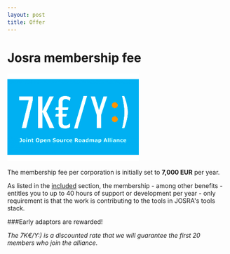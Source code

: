 ```yaml
---
layout: post
title: Offer
---
```

# Josra membership fee

<div class="stdcenter"><img src="/images/josra-fee.png"/></div>

The membership fee per corporation is initially set to __7,000 EUR__ per year. 

As listed in the [included](/included/) section, the membership - among other benefits - entitles you to up to 40 hours of support or development per year - only requirement is that the work is contributing to the tools in JOSRA's tools stack.

###Early adaptors are rewarded!

_The 7K€/Y:) is a discounted rate that we will guarantee the first 20 members who join the alliance._